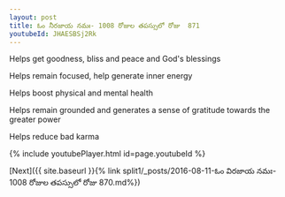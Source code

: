 ```yaml
---
layout: post
title: ఓం నీరజాయ నమః- 1008 రోజుల తపస్సులో రోజు  871
youtubeId: JHAESBSj2Rk
---
```

 
 
Helps get goodness, bliss and peace and God's blessings
 
Helps remain focused, help generate inner energy 
 
Helps boost physical and mental health 
 
Helps remain grounded and generates a sense of gratitude towards the greater power 
 
Helps reduce bad karma
 
 
 
 


{% include youtubePlayer.html id=page.youtubeId %}
 
[Next]({{ site.baseurl }}{% link  split1/_posts/2016-08-11-ఓం విరజాయ నమః- 1008 రోజుల తపస్సులో రోజు  870.md%})
 
